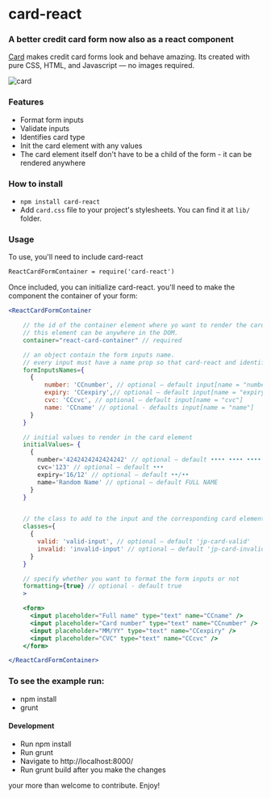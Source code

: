 # card-react

### A better credit card form now also as a react component

[Card](http://github.com/jessepollak/card) makes credit card forms look and behave amazing. Its created with pure CSS, HTML, and Javascript — no images required.


![card](http://i.imgur.com/qG3TenO.gif)

### Features

  - Format form inputs
  - Validate inputs
  - Identifies card type
  - Init the card element with any values
  - The card element itself don't have to be a child of the form - it can be rendered anywhere

### How to install

 - `npm install card-react`
 - Add `card.css` file to your project's stylesheets. You can find it at `lib/` folder.

### Usage

To use, you'll need to include card-react

```html
ReactCardFormContainer = require('card-react')
```

Once included, you can initialize card-react. you'll need to make the component the container of your form:

```jsx
<ReactCardFormContainer

    // the id of the container element where yo want to render the card component.
    // this element can be anywhere in the DOM.
    container="react-card-container" // required

    // an object contain the form inputs name.
    // every input must have a name prop so that card-react and identify it.
    formInputsNames={
      {
          number: 'CCnumber', // optional — default input[name = "number"]
          expiry: 'CCexpiry',// optional — default input[name = "expiry"]
          cvc: 'CCcvc', // optional — default input[name = "cvc"]
          name: 'CCname' // optional - defaults input[name = "name"]
      }
    }

    // initial values to render in the card element
    initialValues= {
      {
        number='4242424242424242' // optional — default •••• •••• •••• ••••
        cvc='123' // optional — default •••
        expiry='16/12' // optional — default ••/••
        name='Random Name' // optional — default FULL NAME
      }
    }


    // the class to add to the input and the corresponding card element when the input is valid/invalid.
    classes={
      {
        valid: 'valid-input', // optional — default 'jp-card-valid'
        invalid: 'invalid-input' // optional — default 'jp-card-invalid'
      }
    }

    // specify whether you want to format the form inputs or not
    formatting={true} // optional - default true
    >

    <form>
      <input placeholder="Full name" type="text" name="CCname" />
      <input placeholder="Card number" type="text" name="CCnumber" />
      <input placeholder="MM/YY" type="text" name="CCexpiry" />
      <input placeholder="CVC" type="text" name="CCcvc" />
    </form>

</ReactCardFormContainer>
```

### To see the example run:

  - npm install
  - grunt

#### Development

  - Run npm install
  - Run grunt
  - Navigate to http://localhost:8000/
  - Run grunt build after you make the changes

your more than welcome to contribute. Enjoy!

